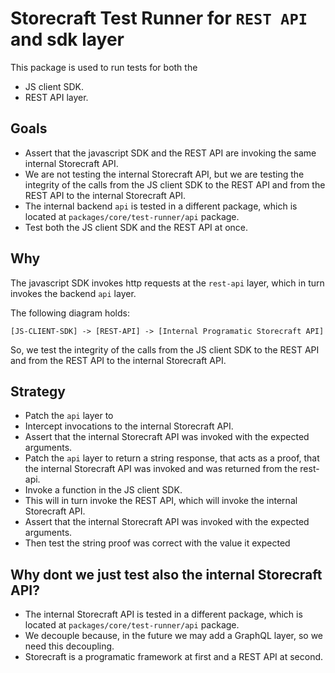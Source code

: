 # Storecraft Test Runner for `REST API` and sdk layer

This package is used to run tests for both the 
- JS client SDK.
- REST API layer.

## Goals

- Assert that the javascript SDK and the REST API are invoking the same internal Storecraft API.
- We are not testing the internal Storecraft API, but we are testing the integrity of the calls from the JS client SDK to the REST API and from the REST API to the internal Storecraft API.
- The internal backend `api` is tested in a different package, which is located at `packages/core/test-runner/api` package. 
- Test both the JS client SDK and the REST API at once.

## Why

The javascript SDK invokes http requests at the `rest-api` layer, which in turn invokes the backend `api` layer.

The following diagram holds:

```text
[JS-CLIENT-SDK] -> [REST-API] -> [Internal Programatic Storecraft API]
```

So, we test the integrity of the calls from the JS client SDK 
to the REST API and from the REST API to the internal Storecraft API.


## Strategy

- Patch the `api` layer to 
 - Intercept invocations to the internal Storecraft API.
 - Assert that the internal Storecraft API was invoked with the expected arguments.
 - Patch the `api` layer to return a string response, that acts as a proof, that the
  internal Storecraft API was invoked and was returned from the rest-api.
- Invoke a function in the JS client SDK.
- This will in turn invoke the REST API, which will invoke 
the internal Storecraft API.
- Assert that the internal Storecraft API was invoked with the expected arguments.
- Then test the string proof was correct with the value it expected


## Why dont we just test also the internal Storecraft API?
- The internal Storecraft API is tested in a different package, which is located at `packages/core/test-runner/api` package.
- We decouple because, in the future we may add a GraphQL layer, so we need this decoupling.
- Storecraft is a programatic framework at first and a REST API at second.